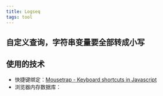 ```yaml
---
title: Logseq
tags: tool
---
```


## 自定义查询，字符串变量要全部转成小写
## 使用的技术
- 快捷键绑定：[Mousetrap - Keyboard shortcuts in Javascript](https://craig.is/killing/mice)
- 浏览器内存数据库：
